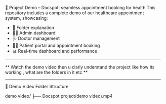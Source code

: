 🎥 Project Demo – Docspot: seamless appointment booking for health
This repository includes a complete demo of our healthcare appointment system, showcasing:

- 📂 Folder explanation 
- 👨‍⚕️ Admin dashboard
- 🩺 Doctor management
- 🧑‍💻 Patient portal and appointment booking
- 📊 Real-time dashboard and performance

---

** Watch the demo video then u clarly understand the project like how its working , what are the folders in it etc **

---
📁 Demo  Video Folder Structure
 
demo video/
├── Docspot project(demo video).mp4
